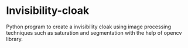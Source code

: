 # Invisibility-cloak
Python program to create a invisibility cloak using image processing techniques such as saturation and segmentation with the help of opencv library. 
